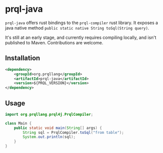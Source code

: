 # prql-java

`prql-java` offers rust bindings to the `prql-compiler` rust library. It
exposes a java native method `public static native String toSql(String query)`.

It's still at an early stage, and currently requires compiling locally, and
isn't published to Maven. Contributions are welcome.

## Installation

```xml
<dependency>
    <groupId>org.prqllang</groupId>
    <artifactId>prql-java</artifactId>
    <version>${PRQL_VERSION}</version>
</dependency>
```

## Usage

```java
import org.prqllang.prql4j.PrqlCompiler;

class Main {
    public static void main(String[] args) {
        String sql = PrqlCompiler.toSql("from table");
        System.out.println(sql);
    }
}
```
